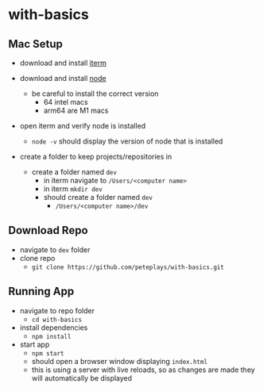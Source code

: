 # with-basics

## Mac Setup
- download and install [iterm](https://iterm2.com/downloads.html)
- download and install [node](https://nodejs.org/en/download/)
  - be careful to install the correct version
    - 64 intel macs
    - arm64 are M1 macs

- open iterm and verify node is installed
  - `node -v`  should display the version of node that is installed

- create a folder to keep projects/repositories in
  - create a folder named `dev`
    - in iterm navigate to `/Users/<computer name>`
    - in iterm `mkdir dev`
    - should create a folder named `dev`
      - `/Users/<computer name>/dev`

## Download Repo
- navigate to `dev` folder
- clone repo
   - `git clone https://github.com/peteplays/with-basics.git`


## Running App
- navigate to repo folder
  - `cd with-basics`
- install dependencies
  - `npm install`
- start app
  - `npm start`
  - should open a browser window displaying `index.html`
  - this is using a server with live reloads, so as changes are made they will automatically be displayed
